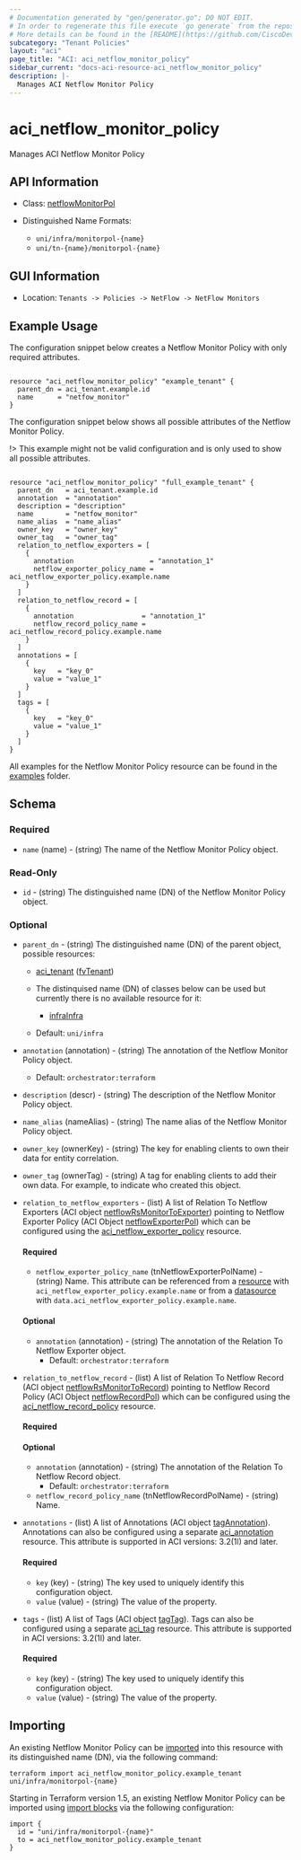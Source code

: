 ```yaml
---
# Documentation generated by "gen/generator.go"; DO NOT EDIT.
# In order to regenerate this file execute `go generate` from the repository root.
# More details can be found in the [README](https://github.com/CiscoDevNet/terraform-provider-aci/blob/master/README.md).
subcategory: "Tenant Policies"
layout: "aci"
page_title: "ACI: aci_netflow_monitor_policy"
sidebar_current: "docs-aci-resource-aci_netflow_monitor_policy"
description: |-
  Manages ACI Netflow Monitor Policy
---
```


# aci_netflow_monitor_policy #

Manages ACI Netflow Monitor Policy



## API Information ##

* Class: [netflowMonitorPol](https://pubhub.devnetcloud.com/media/model-doc-latest/docs/app/index.html#/objects/netflowMonitorPol/overview)


* Distinguished Name Formats:
  - `uni/infra/monitorpol-{name}`
  - `uni/tn-{name}/monitorpol-{name}`

## GUI Information ##

* Location: `Tenants -> Policies -> NetFlow -> NetFlow Monitors`

## Example Usage ##

The configuration snippet below creates a Netflow Monitor Policy with only required attributes.

```hcl

resource "aci_netflow_monitor_policy" "example_tenant" {
  parent_dn = aci_tenant.example.id
  name      = "netfow_monitor"
}

```
The configuration snippet below shows all possible attributes of the Netflow Monitor Policy.

!> This example might not be valid configuration and is only used to show all possible attributes.

```hcl

resource "aci_netflow_monitor_policy" "full_example_tenant" {
  parent_dn   = aci_tenant.example.id
  annotation  = "annotation"
  description = "description"
  name        = "netfow_monitor"
  name_alias  = "name_alias"
  owner_key   = "owner_key"
  owner_tag   = "owner_tag"
  relation_to_netflow_exporters = [
    {
      annotation                   = "annotation_1"
      netflow_exporter_policy_name = aci_netflow_exporter_policy.example.name
    }
  ]
  relation_to_netflow_record = [
    {
      annotation                 = "annotation_1"
      netflow_record_policy_name = aci_netflow_record_policy.example.name
    }
  ]
  annotations = [
    {
      key   = "key_0"
      value = "value_1"
    }
  ]
  tags = [
    {
      key   = "key_0"
      value = "value_1"
    }
  ]
}

```

All examples for the Netflow Monitor Policy resource can be found in the [examples](https://github.com/CiscoDevNet/terraform-provider-aci/tree/master/examples/resources/aci_netflow_monitor_policy) folder.

## Schema ##

### Required ###

* `name` (name) - (string) The name of the Netflow Monitor Policy object.

### Read-Only ###

* `id` - (string) The distinguished name (DN) of the Netflow Monitor Policy object.

### Optional ###
* `parent_dn` - (string) The distinguished name (DN) of the parent object, possible resources:
  - [aci_tenant](https://registry.terraform.io/providers/CiscoDevNet/aci/latest/docs/resources/tenant) ([fvTenant](https://pubhub.devnetcloud.com/media/model-doc-latest/docs/app/index.html#/objects/fvTenant/overview))
  - The distinquised name (DN) of classes below can be used but currently there is no available resource for it:
    - [infraInfra](https://pubhub.devnetcloud.com/media/model-doc-latest/docs/app/index.html#/objects/infraInfra/overview)

  - Default: `uni/infra`
  
* `annotation` (annotation) - (string) The annotation of the Netflow Monitor Policy object.
  - Default: `orchestrator:terraform`
* `description` (descr) - (string) The description of the Netflow Monitor Policy object.
* `name_alias` (nameAlias) - (string) The name alias of the Netflow Monitor Policy object.
* `owner_key` (ownerKey) - (string) The key for enabling clients to own their data for entity correlation.
* `owner_tag` (ownerTag) - (string) A tag for enabling clients to add their own data. For example, to indicate who created this object.

* `relation_to_netflow_exporters` - (list) A list of Relation To Netflow Exporters (ACI object [netflowRsMonitorToExporter](https://pubhub.devnetcloud.com/media/model-doc-latest/docs/app/index.html#/objects/netflowRsMonitorToExporter/overview)) pointing to Netflow Exporter Policy (ACI Object [netflowExporterPol](https://pubhub.devnetcloud.com/media/model-doc-latest/docs/app/index.html#/objects/netflowExporterPol/overview)) which can be configured using the [aci_netflow_exporter_policy](https://registry.terraform.io/providers/CiscoDevNet/aci/latest/docs/resources/netflow_exporter_policy) resource.
  
  #### Required ####
  
  * `netflow_exporter_policy_name` (tnNetflowExporterPolName) - (string) Name. This attribute can be referenced from a [resource](https://registry.terraform.io/providers/CiscoDevNet/aci/latest/docs/resources/netflow_exporter_policy) with `aci_netflow_exporter_policy.example.name` or from a [datasource](https://registry.terraform.io/providers/CiscoDevNet/aci/latest/docs/data-sources/netflow_exporter_policy) with `data.aci_netflow_exporter_policy.example.name`.

  #### Optional ####
    
  * `annotation` (annotation) - (string) The annotation of the Relation To Netflow Exporter object.
      - Default: `orchestrator:terraform`

* `relation_to_netflow_record` - (list) A list of Relation To Netflow Record (ACI object [netflowRsMonitorToRecord](https://pubhub.devnetcloud.com/media/model-doc-latest/docs/app/index.html#/objects/netflowRsMonitorToRecord/overview)) pointing to Netflow Record Policy (ACI Object [netflowRecordPol](https://pubhub.devnetcloud.com/media/model-doc-latest/docs/app/index.html#/objects/netflowRecordPol/overview)) which can be configured using the [aci_netflow_record_policy](https://registry.terraform.io/providers/CiscoDevNet/aci/latest/docs/resources/netflow_record_policy) resource.
  
  #### Required ####
  

  #### Optional ####
    
  * `annotation` (annotation) - (string) The annotation of the Relation To Netflow Record object.
      - Default: `orchestrator:terraform`
  * `netflow_record_policy_name` (tnNetflowRecordPolName) - (string) Name.

* `annotations` - (list) A list of Annotations (ACI object [tagAnnotation](https://pubhub.devnetcloud.com/media/model-doc-latest/docs/app/index.html#/objects/tagAnnotation/overview)). Annotations can also be configured using a separate [aci_annotation](https://registry.terraform.io/providers/CiscoDevNet/aci/latest/docs/resources/annotation) resource. This attribute is supported in ACI versions: 3.2(1l) and later.
  
  #### Required ####
  
  * `key` (key) - (string) The key used to uniquely identify this configuration object.
  * `value` (value) - (string) The value of the property.

* `tags` - (list) A list of Tags (ACI object [tagTag](https://pubhub.devnetcloud.com/media/model-doc-latest/docs/app/index.html#/objects/tagTag/overview)). Tags can also be configured using a separate [aci_tag](https://registry.terraform.io/providers/CiscoDevNet/aci/latest/docs/resources/tag) resource. This attribute is supported in ACI versions: 3.2(1l) and later.
  
  #### Required ####
  
  * `key` (key) - (string) The key used to uniquely identify this configuration object.
  * `value` (value) - (string) The value of the property.

## Importing

An existing Netflow Monitor Policy can be [imported](https://www.terraform.io/docs/import/index.html) into this resource with its distinguished name (DN), via the following command:

```
terraform import aci_netflow_monitor_policy.example_tenant uni/infra/monitorpol-{name}
```

Starting in Terraform version 1.5, an existing Netflow Monitor Policy can be imported
using [import blocks](https://developer.hashicorp.com/terraform/language/import) via the following configuration:

```
import {
  id = "uni/infra/monitorpol-{name}"
  to = aci_netflow_monitor_policy.example_tenant
}
```
